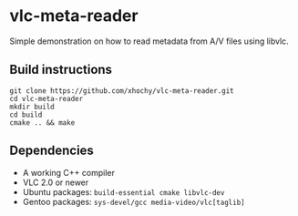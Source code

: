 vlc-meta-reader
===============

Simple demonstration on how to read metadata from A/V files using libvlc.

Build instructions
-------------------

```
git clone https://github.com/xhochy/vlc-meta-reader.git
cd vlc-meta-reader
mkdir build
cd build
cmake .. && make
```

Dependencies
------------

* A working C++ compiler
* VLC 2.0 or newer
* Ubuntu packages: `build-essential cmake libvlc-dev`
* Gentoo packages: `sys-devel/gcc media-video/vlc[taglib]`
